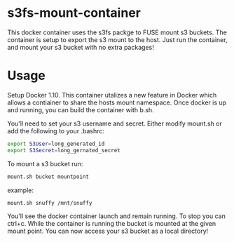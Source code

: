 # s3fs-mount-container
This docker container uses the s3fs packge to FUSE mount s3 buckets.  The container is setup to export the s3 mount to the host.  Just run the container, and mount your s3 bucket with no extra packages!

# Usage
Setup Docker 1.10.  This container utalizes a new feature in Docker which allows a contiainer to share the hosts mount namespace.  Once docker is up and running, you can build the container with b.sh.

You'll need to set your s3 username and secret.  Either modify mount.sh or add the following to your .bashrc:
```bash
export S3User=long_generated_id
export S3Secret=long_gernated_secret
```
To mount a s3 bucket run:
```bash
mount.sh bucket mountpoint
```

example:
```bash
mount.sh snuffy /mnt/snuffy
```
You'll see the docker container launch and remain running.  To stop you can ctrl+c.  While the container is running the bucket is mounted at the given mount point.  You can now access your s3 bucket as a local directory!

